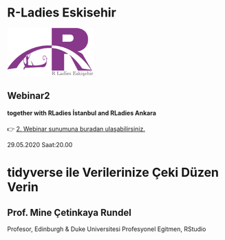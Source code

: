 # R-Ladies Eskisehir 



<img src="https://github.com/bkanx/R-Ladies-EskisehR-Stickers/blob/master/Init.png" width="200"> 

## Webinar2

#### together with RLadies İstanbul and RLadies Ankara

:point_right:  [2. Webinar sunumuna buradan ulaşabilirsiniz. ](https://github.com/rladies/meetup-presentations_eskisehir/tree/master/3rdMeetup)




29.05.2020 Saat:20.00

# tidyverse ile Verilerinize Çeki Düzen Verin

## Prof. Mine Çetinkaya Rundel

  
Profesor, Edinburgh & Duke Universitesi
Profesyonel Egitmen, RStudio
